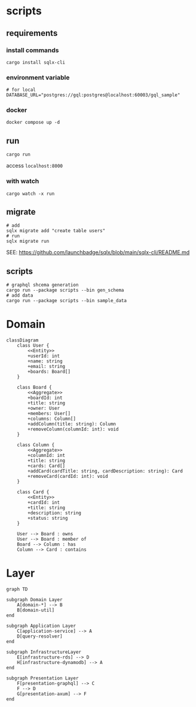 # scripts

## requirements
### install commands
```
cargo install sqlx-cli
```

### environment variable
```
# for local
DATABASE_URL="postgres://gql:postgres@localhost:60003/gql_sample"
```

### docker
```
docker compose up -d
```

## run
```
cargo run
```

access `localhost:8000`


### with watch
```
cargo watch -x run
```


## migrate
```
# add
sqlx migrate add "create table users"
# run
sqlx migrate run
```

SEE: https://github.com/launchbadge/sqlx/blob/main/sqlx-cli/README.md

## scripts
```
# graphql shcema generation
cargo run --package scripts --bin gen_schema
# add data
cargo run --package scripts --bin sample_data
```


# Domain
```mermaid
classDiagram
    class User {
        <<Entity>>
        +userId: int
        +name: string
        +email: string
        +boards: Board[]
    }

    class Board {
        <<Aggregate>>
        +boardId: int
        +title: string
        +owner: User
        +members: User[]
        +columns: Column[]
        +addColumn(title: string): Column
        +removeColumn(columnId: int): void
    }

    class Column {
        <<Aggregate>>
        +columnId: int
        +title: string
        +cards: Card[]
        +addCard(cardTitle: string, cardDescription: string): Card
        +removeCard(cardId: int): void
    }

    class Card {
        <<Entity>>
        +cardId: int
        +title: string
        +description: string
        +status: string
    }

    User --> Board : owns
    User --> Board : member of
    Board --> Column : has
    Column --> Card : contains
```

# Layer
```mermaid
graph TD

subgraph Domain Layer
    A[domain-*] --> B
    B[domain-util]
end

subgraph Application Layer
    C[application-service] --> A
    D[query-resolver]
end

subgraph InfrastructureLayer
    E[infrastructure-rds] --> D
    H[infrastructure-dynamodb] --> A
end

subgraph Presentation Layer
    F[presentation-graphql] --> C
    F --> D
    G[presentation-axum] --> F
end
```
